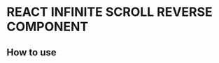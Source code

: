 # REACT INFINITE SCROLL REVERSE COMPONENT

## How to use

<!-- ```js -->
<!-- import InfiniteScrollReverse from 'react-infinite-scroll-reverse'; -->
<!-- ``` -->
